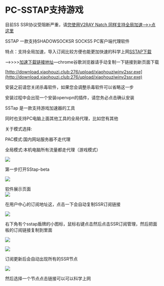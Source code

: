 # PC-SSTAP支持游戏

目前SS SSR协议受阻断严重，请[您使用V2RAY Natch 同样支持全局加速—–&gt;&gt;点这里](https://www.shenlejiang.xyz/?docs=%e5%b0%8f%e7%8c%b4%e5%ad%90%e6%95%99%e7%a8%8b/windows/pc-v2ray-netch)

SSTAP 一款支持SHADOWSOCKSR SOCKS5 PC客户端代理软件

特点：支持全局加速，导入订阅比较方便也能更加快速的科学上网[SSTAP下载](https://www.shenlejiang.xyz/upload/SSTap-beta-setup-1.0.9.7.exe)

—-&gt;&gt;&gt;&gt;[加速下载链接地址](http://34.96.136.54/SSTap-beta-setup-1.0.9.7.exe)—chrome谷歌浏览器请手动复制一下链接到新页面下载

[http://download.xiaohouzi.club:276/upload/xiaohouziwinv2ssr.exe](http://download.xiaohouzi.club:276/upload/xiaohouziwinv2ssr.exe)

安装之前请您关闭杀毒软件，如果您会调整杀毒软件可以省略这一步

安装过程中会出现一个安装openvpn的插件，请您务必点击确认安装

SSTap 是一款支持游戏加速器的工具

同时也支持PC电脑上面其他工具的全局代理，比如您有其他

关于模式选择:

PAC模式:国内网站服务器不走代理

全局模式:本机电脑所有流量都走代理（游戏模式）

![](https://www.shenlejiang.xyz/wp-content/uploads/2020/04/sstap001.png)

第一步打开SStap-beta

![](https://www.shenlejiang.xyz/wp-content/uploads/2020/04/sstap002.png)

软件展示页面  
![](https://www.shenlejiang.xyz/wp-content/uploads/2020/04/sstap0021-1024x819.png)

在用户中心的订阅地址这，点击一下会自动复制SSR订阅链接

![](https://www.shenlejiang.xyz/wp-content/uploads/2020/04/sstap003.png)

右下角有个sstap盾牌的小图标，鼠标右键点击然后点击SSR订阅管理，然后把面板的订阅链接复制到里面

![](https://www.shenlejiang.xyz/wp-content/uploads/2020/04/sstap004.png)

![](https://www.shenlejiang.xyz/wp-content/uploads/2020/04/sstap006.png)

订阅更新后会自动出现所有的SSR节点  
  
![](https://www.shenlejiang.xyz/wp-content/uploads/2020/04/sstap007.png)

然后选择一个节点点击链接可以可以科学上网

